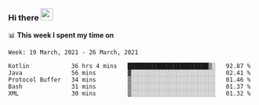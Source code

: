 ### Hi there <a href="https://www.gautamkrishnar.com/"><img src="https://media.giphy.com/media/hvRJCLFzcasrR4ia7z/giphy.gif" width="25px"></a>

📊 **This week I spent my time on**

<!--START_SECTION:waka-->
```text
Week: 19 March, 2021 - 26 March, 2021

Kotlin            36 hrs 4 mins   ███████████████████████▒░   92.87 % 
Java              56 mins         ▓░░░░░░░░░░░░░░░░░░░░░░░░   02.41 % 
Protocol Buffer   34 mins         ▒░░░░░░░░░░░░░░░░░░░░░░░░   01.46 % 
Bash              31 mins         ▒░░░░░░░░░░░░░░░░░░░░░░░░   01.37 % 
XML               30 mins         ▒░░░░░░░░░░░░░░░░░░░░░░░░   01.32 % 
```
<!--END_SECTION:waka-->
